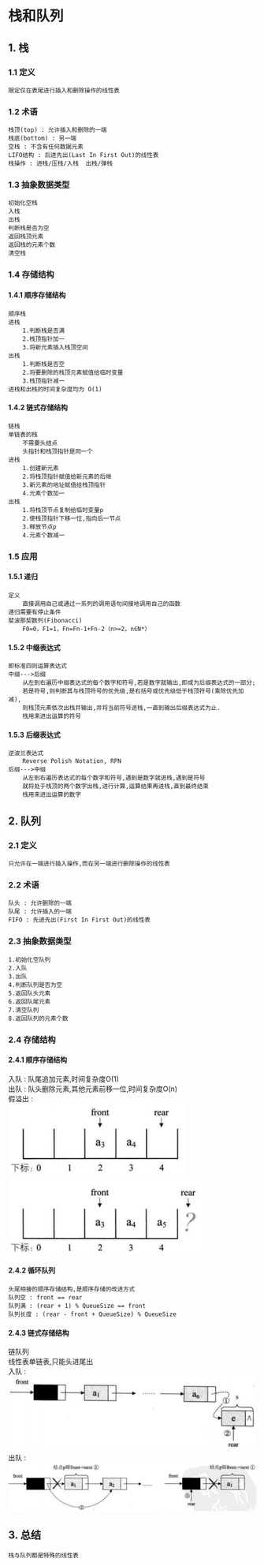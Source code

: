 # 栈和队列

## 1. 栈
### 1.1 定义
    限定仅在表尾进行插入和删除操作的线性表
### 1.2 术语
    栈顶(top) : 允许插入和删除的一端
    栈底(bottom) : 另一端
    空栈 : 不含有任何数据元素
    LIFO结构 : 后进先出(Last In First Out)的线性表
    栈操作 : 进栈/压栈/入栈  出栈/弹栈
### 1.3 抽象数据类型
    初始化空栈
    入栈
    出栈
    判断栈是否为空
    返回栈顶元素
    返回栈的元素个数
    清空栈
### 1.4 存储结构
#### 1.4.1 顺序存储结构
    顺序栈
    进栈
        1.判断栈是否满
        2.栈顶指针加一
        3.将新元素插入栈顶空间
    出栈
        1.判断栈是否空
        2.将要删除的栈顶元素赋值给临时变量
        3.栈顶指针减一
    进栈和出栈的时间复杂度均为 O(1)
#### 1.4.2 链式存储结构
    链栈
    单链表的栈
        不需要头结点
        头指针和栈顶指针是同一个
    进栈
        1.创建新元素
        2.将栈顶指针赋值给新元素的后继
        3.新元素的地址赋值给栈顶指针
        4.元素个数加一
    出栈
        1.将栈顶节点复制给临时变量p
        2.使栈顶指针下移一位,指向后一节点
        3.释放节点p
        4.元素个数减一
### 1.5 应用
#### 1.5.1 递归
    定义
        直接调用自己或通过一系列的调用语句间接地调用自己的函数
    递归需要有停止条件
    斐波那契数列(Fibonacci)
        F0=0，F1=1，Fn=Fn-1+Fn-2（n>=2，n∈N*）
#### 1.5.2 中缀表达式
    即标准四则运算表达式
    中缀--->后缀
        从左到右遍历中缀表达式的每个数字和符号,若是数字就输出,即成为后缀表达式的一部分;
        若是符号,则判断其与栈顶符号的优先级,是右括号或优先级低于栈顶符号(乘除优先加减),
        则栈顶元素依次出栈并输出,并将当前符号进栈,一直到输出后缀表达式为止.
        栈用来进出运算的符号
#### 1.5.3 后缀表达式
    逆波兰表达式
        Reverse Polish Notation, RPN
    后缀--->中缀
        从左到右遍历表达式的每个数字和符号,遇到是数字就进栈,遇到是符号
        就将处于栈顶的两个数字出栈,进行计算,运算结果再进栈,直到最终结束
        栈用来进出运算的数字
## 2. 队列
### 2.1 定义
    只允许在一端进行插入操作,而在另一端进行删除操作的线性表
### 2.2 术语
    队头 : 允许删除的一端
    队尾 : 允许插入的一端
    FIFO : 先进先出(First In First Out)的线性表
### 2.3 抽象数据类型
    1.初始化空队列
    2.入队
    3.出队
    4.判断队列是否为空
    5.返回队头元素
    6.返回队尾元素
    7.清空队列
    8.返回队列的元素个数
### 2.4 存储结构
#### 2.4.1 顺序存储结构
入队 : 队尾追加元素,时间复杂度O(1)<br/>
出队 : 队头删除元素,其他元素前移一位,时间复杂度O(n)<br/>
假溢出 : <br/>
![](images/04.栈和队列/假溢出1.png)
![](images/04.栈和队列/假溢出2.png)

#### 2.4.2 循环队列
    头尾相接的顺序存储结构,是顺序存储的改进方式
    队列空 : front == rear
    队列满 : (rear + 1) % QueueSize == front
    队列长度 : (rear - front + QueueSize) % QueueSize
#### 2.4.3 链式存储结构
链队列<br/>
线性表单链表,只能头进尾出<br/>
入队 : <br/>
![](images/04.栈和队列/链队列入队.png)<br/>
出队 :<br/>
![](images/04.栈和队列/链队列出队.png)

## 3. 总结
    栈与队列都是特殊的线性表
